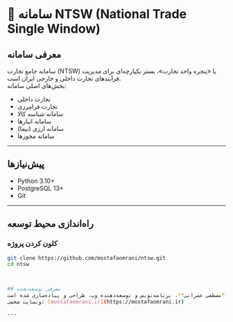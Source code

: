 # 📌 سامانه NTSW (National Trade Single Window)

## معرفی سامانه
سامانه جامع تجارت (NTSW) یا «پنجره واحد تجارت»، بستر یکپارچه‌ای برای مدیریت فرآیندهای تجارت داخلی و خارجی ایران است.  
بخش‌های اصلی سامانه:
- تجارت داخلی
- تجارت فرامرزی
- سامانه شناسه کالا
- سامانه انبارها
- سامانه ارزی (نیما)
- سامانه مجوزها

---


## پیش‌نیازها
- Python 3.10+
- PostgreSQL 13+
- Git

---

## راه‌اندازی محیط توسعه

### کلون کردن پروژه
```bash
git clone https://github.com/mostafaomrani/ntsw.git
cd ntsw



## معرفی توسعه‌دهنده
این پروژه توسط **مصطفی عمرانی**، برنامه‌نویس و توسعه‌دهنده وب، طراحی و پیاده‌سازی شده است.  
وبسایت شخصی: [mostafaomrani.ir](https://mostafaomrani.ir)

---

